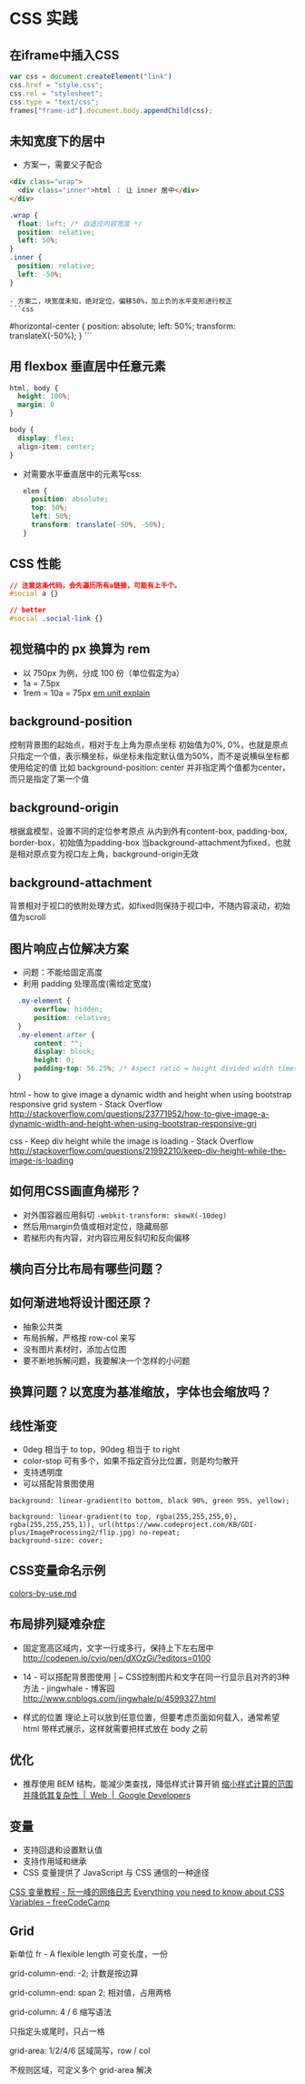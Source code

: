 # CSS 实践

## 在iframe中插入CSS
  ```js
  var css = document.createElement("link") 
  css.href = "style.css"; 
  css.rel = "stylesheet"; 
  css.type = "text/css"; 
  frames["frame-id"].document.body.appendChild(css);
  ```

## 未知宽度下的居中
  - 方案一，需要父子配合
  ```html
  <div class="wrap">
    <div class="inner">html ： 让 inner 居中</div>
  </div>
  ```
  ```css
  .wrap {
    float: left; /* 自适应内容宽度 */
    position: relative;
    left: 50%; 
  }
  .inner {
    position: relative;
    left: -50%; 
  }
  ```
	- 方案二，块宽度未知，绝对定位，偏移50%，加上负的水平变形进行校正
	```css
  #horizontal-center {
    position: absolute;
    left: 50%;
    transform: translateX(-50%);
  }
	```

## 用 flexbox 垂直居中任意元素
  ```css
  html, body {
    height: 100%;
    margin: 0
  }

  body {
    display: flex;
    align-item: center;
  }
  ```

* 对需要水平垂直居中的元素写css:
  ```css
  elem {
    position: absolute;
    top: 50%;
    left: 50%;
    transform: translate(-50%, -50%);
  }
  ```

## CSS 性能
  ```css
  // 注意这条代码，会先遍历所有a链接，可能有上千个。
  #social a {}

  // better
  #social .social-link {}
  ```

## 视觉稿中的 px 换算为 rem
  * 以 750px 为例，分成 100 份（单位假定为a）
  * 1a = 7.5px
  * 1rem = 10a = 75px
    [em unit explain](http://codepen.io/cyio/pen/BWgamb?editors=1100)

## background-position
  控制背景图的起始点，相对于左上角为原点坐标
  初始值为0%, 0%，也就是原点
  只指定一个值，表示横坐标，纵坐标未指定默认值为50%，而不是说横纵坐标都使用给定的值
  比如 background-position: center 并非指定两个值都为center，而只是指定了第一个值

## background-origin
  根据盒模型，设置不同的定位参考原点
  从内到外有content-box, padding-box, border-box，初始值为padding-box
  当background-attachment为fixed，也就是相对原点变为视口左上角，background-origin无效

## background-attachment
  背景相对于视口的依附处理方式，如fixed则保持于视口中，不随内容滚动，初始值为scroll

## 图片响应占位解决方案
  - 问题：不能给固定高度
  - 利用 padding 处理高度(需给定宽度)

  ```css
	.my-element {
		overflow: hidden;
		position: relative;
	}
	.my-element:after {
		content: "";
		display: block;
		height: 0;
		padding-top: 56.25%; /* Aspect ratio = height divided width times 100 */
	}
  ```

  html - how to give image a dynamic width and height when using bootstrap responsive grid system - Stack Overflow http://stackoverflow.com/questions/23771952/how-to-give-image-a-dynamic-width-and-height-when-using-bootstrap-responsive-gri

  css - Keep div height while the image is loading - Stack Overflow http://stackoverflow.com/questions/21992210/keep-div-height-while-the-image-is-loading

## 如何用CSS画直角梯形？
  - 对外围容器应用斜切 `-webkit-transform: skewX(-10deg)`
  - 然后用margin负值或相对定位，隐藏局部
  - 若梯形内有内容，对内容应用反斜切和反向偏移

## 横向百分比布局有哪些问题？

## 如何渐进地将设计图还原？
  - 抽象公共类
  - 布局拆解，严格按 row-col 来写
  - 没有图片素材时，添加占位图
  - 要不断地拆解问题，我要解决一个怎样的小问题

## 换算问题？以宽度为基准缩放，字体也会缩放吗？

## 线性渐变
  - 0deg 相当于 to top，90deg 相当于 to right
  - color-stop 可有多个，如果不指定百分比位置，则是均匀散开
  - 支持透明度
  - 可以搭配背景图使用
  ```
  background: linear-gradient(to bottom, black 90%, green 95%, yellow);

  background: linear-gradient(to top, rgba(255,255,255,0), rgba(255,255,255,1)), url(https://www.codeproject.com/KB/GDI-plus/ImageProcessing2/flip.jpg) no-repeat;
  background-size: cover;
  ```

## CSS变量命名示例
[colors-by-use.md](https://gist.github.com/dbox/e7b206a04d39598e32237b5f1317ef83)

## 布局排列疑难杂症

* 固定宽高区域内，文字一行或多行，保持上下左右居中 http://codepen.io/cyio/pen/dXOzGj/?editors=0100
* 14   - 可以搭配背景图使用                                                                                      │~ CSS控制图片和文字在同一行显示且对齐的3种方法 - jingwhale - 博客园 http://www.cnblogs.com/jingwhale/p/4599327.html

* 样式的位置
理论上可以放到任意位置，但要考虑页面如何载入，通常希望 html 带样式展示，这样就需要把样式放在 body 之前

## 优化

* 推荐使用 BEM 结构，能减少类查找，降低样式计算开销
[缩小样式计算的范围并降低其复杂性  |  Web  |  Google Developers](https://developers.google.com/web/fundamentals/performance/rendering/reduce-the-scope-and-complexity-of-style-calculations)

## 变量
* 支持回退和设置默认值
* 支持作用域和继承
* CSS 变量提供了 JavaScript 与 CSS 通信的一种途径

[CSS 变量教程 - 阮一峰的网络日志](http://www.ruanyifeng.com/blog/2017/05/css-variables.html)
[Everything you need to know about CSS Variables – freeCodeCamp](https://medium.freecodecamp.org/everything-you-need-to-know-about-css-variables-c74d922ea855)

## Grid

新单位 fr - A flexible length 可变长度，一份

grid-column-end: -2; 计数是按边算

grid-column-end: span 2; 相对值，占用两格

grid-column: 4 / 6 缩写语法

只指定头或尾时，只占一格

grid-area: 1/2/4/6 区域简写，row / col

不规则区域，可定义多个 grid-area 解决

